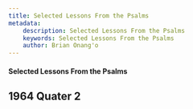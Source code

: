 ```yaml
---
title: Selected Lessons From the Psalms
metadata:
    description: Selected Lessons From the Psalms
    keywords: Selected Lessons From the Psalms
    author: Brian Onang'o
---
```


#### Selected Lessons From the Psalms

## 1964 Quater 2
